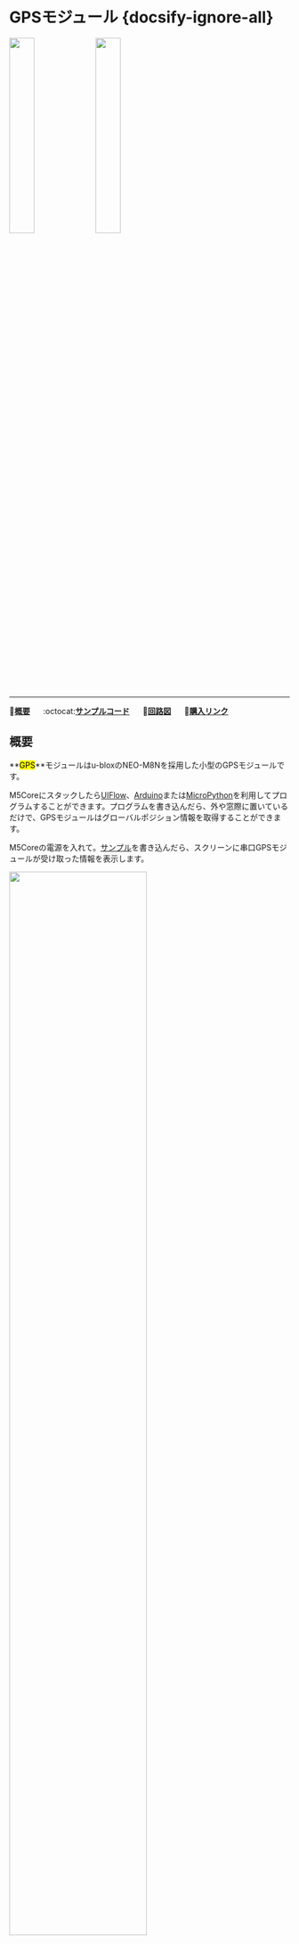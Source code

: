 # GPSモジュール {docsify-ignore-all}

<img src="assets/img/product_pics/module/module_gps_01.png" width="30%" height="30%"> <img src="assets/img/product_pics/module/module_gps_02.png" width="30%" height="30%">

***

:memo:**[概要](#概要)**&nbsp;&nbsp;&nbsp;&nbsp;&nbsp;&nbsp;:octocat:**[サンプルコード](#サンプルコード)**&nbsp;&nbsp;&nbsp;&nbsp;&nbsp;&nbsp;:electric_plug:**[回路図](#回路図)**&nbsp;&nbsp;&nbsp;&nbsp;&nbsp;&nbsp;🛒**[購入リンク](https://www.aliexpress.com/item/M5Stack-Official-Stock-Offer-GPS-Module-with-Internal-External-Antenna-MCX-Interface-IoT-Development-Board-for/32840757048.html)**

## 概要

**<mark>GPS</mark>**モジュールはu-bloxのNEO-M8Nを採用した小型のGPSモジュールです。

M5Coreにスタックしたら[UIFlow](http://flow.m5stack.com)、[Arduino](http://www.arduino.cc)または[MicroPython](http://www.micropython.org)を利用してプログラムすることができます。プログラムを書き込んだら、外や窓際に置いているだけで、GPSモジュールはグローバルポジション情報を取得することができます。

M5Coreの電源を入れて。[サンプル](https://github.com/m5stack/M5-ProductExampleCodes/tree/master/Module/GPS/Arduino)を書き込んだら、スクリーンに串口GPSモジュールが受け取った情報を表示します。

<img src="assets/img/product_pics/module/module_gps_07.png" width="70%" height="70%">

NEO-M8Nは、複数のGNSSシステム（Beidou、Galileo、GLONASS、GPS / QZSS）をサポートする72チャンネルの[u-blox](https://www.u-blox.com)M8 GNSSエンジンを統合しており、3つのGNSSシステムから同時にデータを受信できます。

GPSモジュールはデフォルトでは**UART2(GPIO16, GPIO17)**でM5Coreと通信します。 ([u-center-just-for-Windows](https://www.u-blox.com/en/product/u-center-windows)を通して、ボーレートを変更可能）

GPIO16、GPIO17を他の目的に使用する場合は、GPSモジュールにデフォルトで接続されているTXDとRXDをカッターで切断し、ハンダまたは0Ω抵抗を使用してそれらを別のポート（GPIO3、GPIO13、GPIO1、GPIO5）に接続する必要があります。

*シリアル接続：ボーレート(デフォルト 9600bps)、データビット数 (8ビット)、スタートビット(1ビット)、ストップビット(1ビット)、 パリティ(なし)*

<img src="assets/img/product_pics/module/module_gps_06.png" width="70%" height="70%">

!> **M5Stack Fire**ではPSRAMとの接続にGPIO16/17を使用しており、デフォルトではGPSモジュールのTXD/RXD(GPIO16, GPIO17)と重複しています。その為、M5Stack FireからGPSモジュールを利用する場合は、GPSモジュール上のTXDとRXDのデフォルトパターンをカッターなどでカットし、半田や0Ω抵抗を用いて別のポートにつなぎ変える必要があります。

## 特徴

- NEO-G8N搭載
- 動作電圧: 2.7 ~ 3.6
- 動作温度: -40 ~ 80°C
- アンテナタイプ: 内蔵または外付けアンテナを選択可能
- 3つのGNSSシステムデータを受信可能
- 水平位置精度：最小 2.5m
- u-center-just-for-Windowsによる簡単なファームウェアアップグレードのためのフラッシュ内蔵
- 高受信感度 (–167 dBm)
- 最大 3 GNSS 同時受信可能（GPS, Galileo, GLONASS, BeiDou/COMPASS)
- NEO‐7およびNEO‐6シリーズとの下位互換性

## パッケージ内容

- 1x GPSモジュール
- 1x 外付けアンテナ

## アプリケーション

- 子供向けGPSブレスレット
- GPSによる物流トラッキングシステム

## 関連リンク

- **[公式ビデオ](https://www.youtube.com/channel/UCozgFVglWYQXbvTmGyS739w)**
- **[フォーラム](http://forum.m5stack.com/)**
- **データシート**
  - [NEO-M8N](https://www.u-blox.com/sites/default/files/NEO-M8-FW3_DataSheet_%28UBX-15031086%29.pdf)
- **[GPS情報](https://www.u-blox.com/zh/product/neo-m8-series)**
- **[TinyGPS++ライブラリ公式](http://arduiniana.org/libraries/tinygpsplus/)**
- **[u-bloxプロトコルマニュアル](https://www.u-blox.com/sites/default/files/products/documents/u-blox8-M8_ReceiverDescrProtSpec_%28UBX-13003221%29_Public.pdf)**


## サンプルコード

### 1. Arduino

*完全なソースコードは[こちら](https://github.com/m5stack/M5-ProductExampleCodes/tree/master/Module/GPS/Arduino)。*

```clike
#include <M5Stack.h>

/* By default, GPS is connected with M5Core through UART2 */
HardwareSerial GPSRaw(2);

void setup() {
  M5.begin();
  GPSRaw.begin(9600);// GPS init
  Serial.println("hello");
  termInit();
}

void loop() {
  // put your main code here, to run repeatedly:
  if(Serial.available()) {
    int ch = Serial.read();
    GPSRaw.write(ch);
  }
  if(GPSRaw.available()) {
    int ch = GPSRaw.read();// read GPS information
    Serial.write(ch);
    termPutchar(ch);
  }
}
```

`GPSRaw.ino`を実行後、シリアルターミナルには以下の情報が表示されます。

<img src="assets/img/product_pics/module/module_example/GPS/example_module_gps_01.png">

**プロトコル：[u-bloxプロトコルマニュアル](https://www.u-blox.com/sites/default/files/products/documents/u-blox8-M8_ReceiverDescrProtSpec_%28UBX-13003221%29_Public.pdf)を参考にしてください。以下は、NMEAプロトコルでxxRMCメッセージを取得する例です。**

<img src="assets/img/product_pics/module/module_example/GPS/example_module_gps_02.png">

## 回路図

<img src="assets/img/product_pics/module/gps_sch.png">
